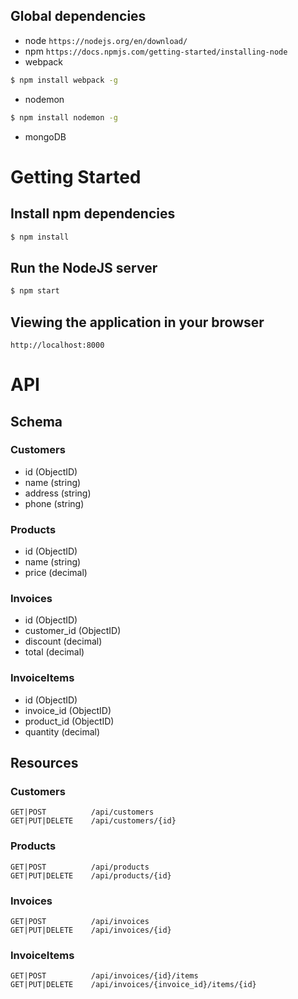 ## Global dependencies

* node
  `https://nodejs.org/en/download/`
* npm
  `https://docs.npmjs.com/getting-started/installing-node`
* webpack

```sh
$ npm install webpack -g
```

* nodemon

```sh
$ npm install nodemon -g
```

* mongoDB

# Getting Started

## Install npm dependencies

```sh
$ npm install
```

## Run the NodeJS server

```sh
$ npm start
```

## Viewing the application in your browser

`http://localhost:8000`

# API

## Schema

### Customers

* id (ObjectID)
* name (string)
* address (string)
* phone (string)

### Products

* id (ObjectID)
* name (string)
* price (decimal)

### Invoices

* id (ObjectID)
* customer_id (ObjectID)
* discount (decimal)
* total (decimal)

### InvoiceItems

* id (ObjectID)
* invoice_id (ObjectID)
* product_id (ObjectID)
* quantity (decimal)

## Resources

### Customers

```
GET|POST          /api/customers
GET|PUT|DELETE    /api/customers/{id}
```

### Products

```
GET|POST          /api/products
GET|PUT|DELETE    /api/products/{id}
```

### Invoices

```
GET|POST          /api/invoices
GET|PUT|DELETE    /api/invoices/{id}
```

### InvoiceItems

```
GET|POST          /api/invoices/{id}/items
GET|PUT|DELETE    /api/invoices/{invoice_id}/items/{id}
```
